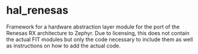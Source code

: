 # hal_renesas
Framework for a hardware abstraction layer module for the port of the Renesas RX architecture to Zephyr. Due to licensing, this does not contain the actual FIT modules but only the code necessary to include them as well as instructions on how to add the actual code.
